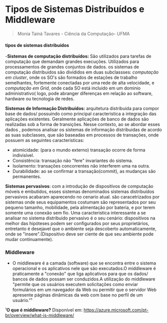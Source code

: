 # Tipos de Sistemas Distribuídos e Middleware   
> Monia Tainá Tavares - Ciência da Computação- UFMA

#### tipos de sistemas distribuídos

 -**Sistemas de computação distribuídos:** São utilizados para tarefas de computação que demandam grandes execuções. Utilizados para processamentos de grandes conjuntos de dados. os sistemas de computação distribuidos são divididos em duas subclassses: *computação em cluster*, onde os SO's são formados de estações de trabalho semelhantes, fortemente conectadas por uma rede de alta velocidade, e *computação em Grid*, onde cada SO está incluido em um dominio administrativo( logo, pode abranger diferenças em relação ao software, hardware ou tecnologia de redes.
 
**Sistemas de Informação Distribuídos:** arquitetura distribuida para compor base de dados/ possuindo como principal caracteristica a integração das aplicações existentes. Geralmente aplicações de banco de dados são realizadas sob a forma de transições. Nesse contexto, ao se abordar esses dados , podemos analisar os sistemas de informação distribuidas de acordo as suas subclasses, que são baseadas em processos de transações, onde possuem as seguintes caracteristicas:
 - atomicidade: (para o mundo externo) transação ocorre de forma indivisível. 
 - Consistência: transação não "fere" invariantes do sistema. 
 - Isolamento: transações concorrentes não interferem uma na outra. 
 - Durabilidade: ao se confirmar a transação(commit), as mudanças são permanentes.
 
 
 **Sistemas pervasivos**: com  a  introdução  de dispositivos de computação móveis e embutidos, esses  sistemas  denominados 
sistemas  distribuídos  pervasivos acabaram aparecendo no cenario atual. são caracetrizados por sistemas onde seus equipamentos costumam são representados por seu pequeno tamanho, mobilidade, pela alimentação  por  bateria, e  por  terem  somente uma conexão sem fio.
Uma caracteristica interessante a se analisar no sistema distribuido pervasivo é o seu cenário: dispositivos na melhor das hipóteses podem ser configurados por seus proprietários, entretanto é desejavel que o ambiente seja descoberto automaticamente, onde se "insere".(Dispositivo deve ser ciente de que seu ambiente pode mudar continuamente). 

### Middleware

 - O middleware é a camada (software) que se encontra entre o sistema operacional e os aplicativos nele que são executados.O middleware é praticamente a "conexão" que liga aplicativos para que os dados/ bancos de dados possam ser conduzidos.A utilização do middleware "permite que os usuários executem solicitações como enviar formulários em um navegador da Web ou permitir que o servidor Web apresente páginas dinâmicas da web com base no perfil de um usuário."¹
 
 
 
 
 ¹**O que é middleware?** Disponível em: https://azure.microsoft.com/pt-br/overview/what-is-middleware/
 
 
 
 
 
 
